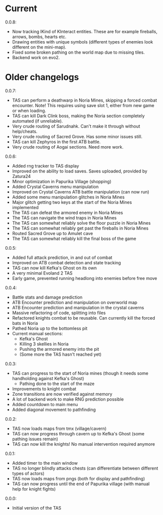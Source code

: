 # Current

0.0.8:

* Now tracking IKind of KInteract entities. These are for example fireballs, arrows, bombs, hearts etc.
* Drawing entities with unique symbols (different types of enemies look different on the mini-map).
* Fixed some broken pathing on the world map due to missing tiles.
* Backend work on evo2.

# Older changelogs

0.0.7:

* TAS can perform a deathwarp in Noria Mines, skipping a forced combat encounter. Note! This requires using save slot 1, either from new game or when loading.
* TAS can kill Dark Clink boss, making the Noria section completely automated (if unreliable).
* Very crude routing of Sarudnahk. Can't make it through without help/cheats.
* Very crude routing of Sacred Grove. Has some minor issues still.
* TAS can kill Zephyros in the first ATB battle.
* Very crude routing of Aogai sections. Need more work.

0.0.6:

* Added rng tracker to TAS display
* Improved on the ability to load saves. Saves uploaded, provided by Zatura24
* Minor optimization in Papurika Village (shopping)
* Added Crystal Caverns menu manipulation
* Improved on Crystal Caverns ATB battle manipulation (can now run)
* Added some menu manipulation glitches in Noria Mines
* Major glitch getting two keys at the start of the Noria Mines implemented
* The TAS can defeat the armored enemy in Noria Mines
* The TAS can navigate the wind traps in Noria Mines
* The TAS can somewhat reliably solve the floor puzzle in Noria Mines
* The TAS can somewhat reliably get past the fireballs in Noria Mines
* Routed Sacred Grove up to Amulet cave
* The TAS can somewhat reliably kill the final boss of the game

0.0.5:

* Added full attack prediction, in and out of combat
* Improved on ATB combat detection and state tracking
* TAS can now kill Kefka's Ghost on its own
* A very minimal Evoland 2 TAS
* Early game, prevented running headlong into enemies before free move

0.0.4:

* Battle stats and damage prediction
* ATB Encounter prediction and manipulation on overworld map
* ATB Encounter prediction and manipulation in the crystal caverns
* Massive refactoring of code, splitting into files
* Refactored knights combat to be reusable. Can currently kill the forced bats in Noria
* Pathed Noria up to the bottomless pit
* Current manual sections:
  * Kefka's Ghost
  * Killing 3 skellies in Noria
  * Pushing the armored enemy into the pit
  * (Some more the TAS hasn't reached yet)

0.0.3:

* TAS can progress to the start of Noria mines (though it needs some handholding against Kefka's Ghost)
  * Pathing done to the start of the maze
* Improvements to knight combat
* Zone transitions are now verified against memory
* A lot of backend work to make RNG prediction possible
* Added countdown to main menu
* Added diagonal movement to pathfinding

0.0.2:

* TAS now loads maps from tmx (village/cavern)
* TAS can now progress through cavern up to Kefka's Ghost (some pathing issues remain)
* TAS can now kill the knights! No manual intervention required anymore

0.0.1:

* Added timer to the main window
* TAS no longer blindly attacks chests (can differentiate between different types of actors)
* TAS now loads maps from pngs (both for display and pathfinding)
* TAS can now progress until the end of Papurika village (with manual help for knight fights)

0.0.0:

* Initial version of the TAS
